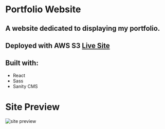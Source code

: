 # Portfolio Website

## A website dedicated to displaying my portfolio. 

## Deployed with AWS S3 [Live Site](http://ryan-porper.s3-website-us-east-1.amazonaws.com/)

## Built with:
- React 
- Sass 
- Sanity CMS

# Site Preview
![site preview](https://i.imgur.com/XpOdAo9.png)
